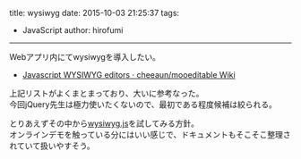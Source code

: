 title: wysiwyg
date: 2015-10-03 21:25:37
tags:
- JavaScript
author: hirofumi

---
Webアプリ内にてwysiwygを導入したい。

-   [Javascript WYSIWYG editors · cheeaun/mooeditable Wiki](https://github.com/cheeaun/mooeditable/wiki/Javascript-WYSIWYG-editors)

上記リストがよくまとまっており、大いに参考なった。  
今回jQuery先生は極力使いたくないので、最初である程度候補は絞られる。

とりあえずその中から[wysiwyg.js](http://wysiwygjs.github.io/)を試してみる方針。  
オンラインデモを触っている分にはいい感じで、ドキュメントもそこそこ整理されていて扱いやすそう。